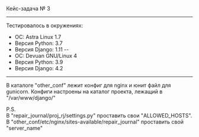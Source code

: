 Кейс-задача № 3

---
Тестировалось в окружениях:
- ОС: Astra Linux 1.7
- Версия Python: 3.7
- Версия Django: 1.11
--
- ОС: Devuan GNU/Linux 4
- Версия Python: 3.9
- Версия Django: 4.2
---

В каталоге "other_conf" лежит конфиг для nginx и юнит файл для gunicorn. Конфиги настроены на каталог проекта, лежащий в "/var/www/django/"

P.S.\
В "repair_journal/proj_rj/settings.py" проставить свои "ALLOWED_HOSTS". В "other_conf/etc/nginx/sites-available/repair_journal" проставить свой "server_name"

